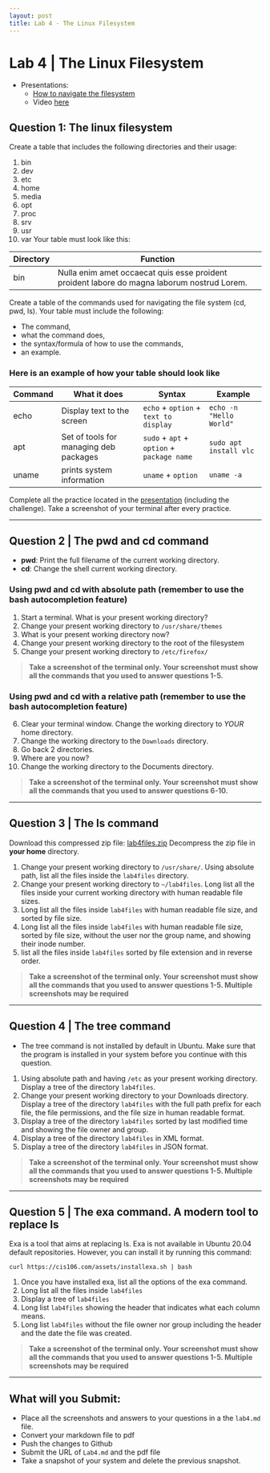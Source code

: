 ```yaml
---
layout: post
title: Lab 4 - The Linux Filesystem 
---
```


# Lab 4 | The Linux Filesystem 
* Presentations:
  * [How to navigate the filesystem](https://rapurl.live/uz4)
  * Video [here](https://youtu.be/pwgbefPA0lU)


## Question 1:  The linux filesystem

Create a table that includes the following directories and their usage:
1. bin
2. dev
3. etc
4. home
5. media
6. opt
7. proc
8. srv
9. usr
10. var
Your table must look like this:

| Directory | Function                                                                                    |
| --------- | ------------------------------------------------------------------------------------------- |
| bin       | Nulla enim amet occaecat quis esse proident proident labore do magna laborum nostrud Lorem. |



Create a table of the commands used for navigating the file system (cd, pwd, ls). Your table must include the following:
* The command, 
* what the command does, 
* the syntax/formula of how to use the commands, 
* an example.

### Here is an example of how your table should look like

| Command | What it does                           | Syntax                                     | Example                 |
| ------- | -------------------------------------- | ------------------------------------------ | ----------------------- |
| echo    | Display text to the screen             | `echo` + `option` + `text to display`      | `echo -n "Hello World"` |
| apt     | Set of tools for managing deb packages | `sudo` + `apt` + `option` + `package name` | `sudo apt install vlc`  |
| uname   | prints system information              | `uname` + `option`                         | `uname -a`              |

Complete all the practice located in the [presentation](https://rapurl.live/wfp) (including the challenge).
Take a screenshot of your terminal after every practice.

<hr>


## Question 2 | The pwd and cd command
* **pwd**: Print the full filename of the current working directory.
* **cd**: Change the shell current working directory.

### Using pwd and cd with absolute path (remember to use the bash autocompletion feature)

1. Start a terminal. What is your present working directory?
2. Change your present working directory to `/usr/share/themes`
3. What is your present working directory now?
4. Change your present working directory to the root of the filesystem
5. Change your present working directory to `/etc/firefox/`
> **Take a screenshot of the terminal only. Your screenshot must show all the commands that you used to answer questions 1-5.**

### Using pwd and cd with a relative path (remember to use the bash autocompletion feature)
6. Clear your terminal window. Change the working directory to *YOUR* home directory.
7. Change the working directory to the `Downloads` directory.
8. Go back 2 directories.
9. Where are you now? 
10. Change the working directory to the Documents directory.

> **Take a screenshot of the terminal only. Your screenshot must show all the commands that you used to answer questions 6-10.**


<hr>

## Question 3 | The ls command
Download this compressed zip file: [lab4files.zip](/assets/lab4files.zip) Decompress the zip file in **your home** directory.

1. Change your present working directory to `/usr/share/`. Using absolute path, list all the files inside the `lab4files` directory.
2. Change your present working directory to `~/lab4files`. Long list all the files inside your current working directory with human readable file sizes.
3. Long list all the files inside `lab4files` with human readable file size, and sorted by file size.
4. Long list all the files inside `lab4files` with human readable file size, sorted by file size, without the user nor the group name, and showing their inode number.
5. list all the files inside `lab4files` sorted by file extension and in reverse order. 

> **Take a screenshot of the terminal only. Your screenshot must show all the commands that you used to answer questions 1-5. Multiple screenshots may be **required****

<hr>


## Question 4 | The tree command
* The tree command is not installed by default in Ubuntu. Make sure that the program is installed in your system before you continue with this question.

1. Using absolute path and having `/etc` as your present working directory. Display a tree of the directory `lab4files`.
2. Change your present working directory to your Downloads directory. Display a tree of the directory `lab4files` with the full path prefix for each file, the file permissions, and the file size in human readable format.
3. Display a tree of the directory `lab4files` sorted by last modified time and showing the file owner and group.
4. Display a tree of the directory `lab4files` in XML format.
5. Display a tree of the directory `lab4files` in JSON format.
   
> **Take a screenshot of the terminal only. Your screenshot must show all the commands that you used to answer questions 1-5. Multiple screenshots may be required**

<hr>

## Question 5 | The exa command. A modern tool to replace ls
Exa is a tool that aims at replacing ls. Exa is not available in Ubuntu 20.04 default repositories. However, you can install it by running this command:
```
curl https://cis106.com/assets/installexa.sh | bash
```
1. Once you have installed exa, list all the options of the exa command.
2. Long list all the files inside `lab4files`
3. Display a tree of `lab4files`
4. Long list `lab4files` showing the header that indicates what each column means.
5. Long list `lab4files` without the file owner nor group including the header and the date the file was created.
> **Take a screenshot of the terminal only. Your screenshot must show all the commands that you used to answer questions 1-5. Multiple screenshots may be required**

<hr>

## What will you Submit:
* Place all the screenshots and answers to your questions in a the `lab4.md` file.
* Convert your markdown file to pdf 
* Push the changes to Github 
* Submit the URL of `Lab4.md` and the pdf file
* Take a snapshot of your system and delete the previous snapshot.



